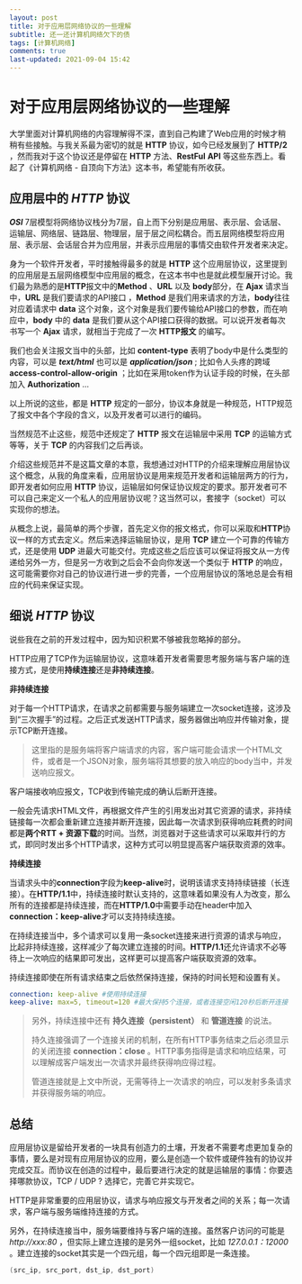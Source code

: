```yaml
---
layout: post
title: 对于应用层网络协议的一些理解
subtitle: 还一还计算机网络欠下的债
tags: [计算机网络]
comments: true
last-updated: 2021-09-04 15:42
---
```


# 对于应用层网络协议的一些理解

大学里面对计算机网络的内容理解得不深，直到自己构建了Web应用的时候才稍稍有些接触。与我关系最为密切的就是 **HTTP** 协议，如今已经发展到了 **HTTP/2** ，然而我对于这个协议还是停留在 **HTTP** 方法、**RestFul** **API** 等这些东西上。看起了《计算机网络 - 自顶向下方法》这本书，希望能有所收获。

## 应用层中的 ***HTTP*** 协议

***OSI*** 7层模型将网络协议栈分为7层，自上而下分别是应用层、表示层、会话层、运输层、网络层、链路层、物理层，层于层之间松耦合。而五层网络模型将应用层、表示层、会话层合并为应用层，并表示应用层的事情交由软件开发者来决定。

身为一个软件开发者，平时接触得最多的就是 **HTTP** 这个应用层协议，这里提到的应用层是五层网络模型中应用层的概念，在这本书中也是就此模型展开讨论。我们最为熟悉的是**HTTP**报文中的**Method** 、**URL** 以及 **body**部分，在 **Ajax** 请求当中，**URL** 是我们要请求的API接口 ，**Method** 是我们用来请求的方法，**body**往往对应着请求中 **data** 这个对象，这个对象是我们要传输给API接口的参数，而在响应中，**body** 中的 **data** 是我们要从这个API接口获得的数据。可以说开发者每次书写一个 **Ajax** 请求，就相当于完成了一次 **HTTP报文** 的编写。  

我们也会关注报文当中的头部，比如 **content-type** 表明了body中是什么类型的内容，可以是 ***text/html*** 也可以是 ***application/json*** ; 比如令人头疼的跨域 **access-control-allow-origin** ；比如在采用token作为认证手段的时候，在头部加入 **Authorization** ...

以上所说的这些，都是 **HTTP** 规定的一部分，协议本身就是一种规范，HTTP规范了报文中各个字段的含义，以及开发者可以进行的编码。

当然规范不止这些，规范中还规定了 **HTTP** 报文在运输层中采用 **TCP** 的运输方式等等，关于 **TCP** 的内容我们之后再谈。

介绍这些规范并不是这篇文章的本意，我想通过对HTTP的介绍来理解应用层协议这个概念，从我的角度来看，应用层协议是用来规范开发者和运输层两方的行为，即开发者如何应用 **HTTP** 协议，运输层如何保证协议规定的要求。那开发者可不可以自己来定义一个私人的应用层协议呢？这当然可以，套接字（socket）可以实现你的想法。

从概念上说，最简单的两个步骤，首先定义你的报文格式，你可以采取和**HTTP**协议一样的方式去定义。然后来选择运输层协议，是用 **TCP** 建立一个可靠的传输方式，还是使用 **UDP** 进最大可能交付。完成这些之后应该可以保证将报文从一方传递给另外一方，但是另一方收到之后会不会向你发送一个类似于 **HTTP** 的响应，这可能需要你对自己的协议进行进一步的完善，一个应用层协议的落地总是会有相应的代码来保证实现。

## 细说 ***HTTP*** 协议

说些我在之前的开发过程中，因为知识积累不够被我忽略掉的部分。

HTTP应用了TCP作为运输层协议，这意味着开发者需要思考服务端与客户端的连接方式，是使用**持续连接**还是**非持续连接**。

**非持续连接** 

对于每一个HTTP请求，在请求之前都需要与服务端建立一次socket连接，这涉及到“三次握手”的过程。之后正式发送HTTP请求，服务器做出响应并传输对象，提示TCP断开连接。

> 这里指的是服务端将客户端请求的内容，客户端可能会请求一个HTML文件，或者是一个JSON对象，服务端将其想要的放入响应的body当中，并发送响应报文。

客户端接收响应报文，TCP收到传输完成的确认后断开连接。

一般会先请求HTML文件，再根据文件产生的引用发出对其它资源的请求，非持续链接每一次都会重新建立连接并断开连接，因此每一次请求到获得响应耗费的时间都是**两个RTT + 资源下载**的时间。当然，浏览器对于这些请求可以采取并行的方式，即同时发出多个HTTP请求，这种方式可以明显提高客户端获取资源的效率。

**持续连接** 

当请求头中的**connection**字段为**keep-alive**时，说明该请求支持持续链接（长连接）。在**HTTP/1.1**中，持续连接时默认支持的，这意味着如果没有人为改变，那么所有的连接都是持续连接，而在**HTTP/1.0**中需要手动在header中加入**connection：keep-alive**才可以支持持续连接。

在持续连接当中，多个请求可以复用一条socket连接来进行资源的请求与响应，比起非持续连接，这样减少了每次建立连接的时间。**HTTP/1.1**还允许请求不必等待上一次响应的结果即可发出，这样更可以提高客户端获取资源的效率。

持续连接即使在所有请求结束之后依然保持连接，保持的时间长短和设置有关。

```yaml
connection: keep-alive #使用持续连接
keep-alive: max=5, timeout=120 #最大保持5个连接，或者连接空闲120秒后断开连接
```

> 另外，持续连接中还有 **持久连接（persistent）** 和 **管道连接** 的说法。
>
> 持久连接强调了一个连接关闭的机制，在所有HTTP事务结束之后必须显示的关闭连接 **connection：close** 。HTTP事务指得是请求和响应结果，可以理解成客户端发出一次请求并最终获得响应得过程。
>
> 管道连接就是上文中所说，无需等待上一次请求的响应，可以发射多条请求并获得服务端的响应。

## 总结

应用层协议是留给开发者的一块具有创造力的土壤，开发者不需要考虑更加复杂的事情，要么是对现有应用层协议的应用，要么是创造一个软件或硬件独有的协议并完成交互。而协议在创造的过程中，最后要进行决定的就是运输层的事情：你要选择哪款协议，TCP / UDP ? 选择它，完善它并实现它。

HTTP是非常重要的应用层协议，请求与响应报文与开发者之间的关系；每一次请求，客户端与服务端维持连接的方式。

另外，在持续连接当中，服务端要维持与客户端的连接。虽然客户访问的可能是 *http://xxx:80* ，但实际上建立连接的是另外一组socket，比如 *127.0.0.1：12000* 。建立连接的socket其实是一个四元组，每一个四元组即是一条连接。

```c
(src_ip, src_port, dst_ip, dst_port)
```

